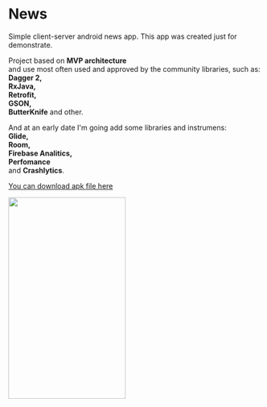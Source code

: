 # News
Simple client-server android news app. This app was created just for demonstrate.

Project based on **MVP architecture**  
and use most often used and approved by the community libraries, such as:  
**Dagger 2,  
RxJava,  
Retrofit,  
GSON,  
ButterKnife** and other.  

And at an early date I'm going add some libraries and instrumens:  
**Glide,  
Room,  
Firebase Analitics,  
Perfomance**  
and **Crashlytics**.  

[You can download apk file here](https://github.com/shumidub/news/raw/master/app/build/outputs/apk/debug/app-debug.apk)

<img src="screenshots/app_demo.gif" width="233" height="400" />

